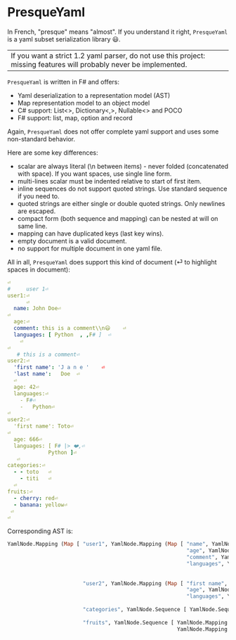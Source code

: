 # PresqueYaml

In French, "presque" means "almost". If you understand it right, `PresqueYaml` is a yaml subset serialization library 😃.

<table><tr><td>If you want a strict 1.2 yaml parser, do not use this project: missing features will probably never be implemented.</td></tr></table>

`PresqueYaml` is written in F# and offers:
* Yaml deserialization to a representation model (AST)
* Map representation model to an object model
* C# support: List<>, Dictionary<,>, Nullable<> and POCO
* F# support: list, map, option and record

Again, `PresqueYaml` does not offer complete yaml support and uses some non-standard behavior.

Here are some key differences:
* scalar are always literal (\n between items) - never folded (concatenated with space). If you want spaces, use single line form.
* multi-lines scalar must be indented relative to start of first item.
* inline sequences do not support quoted strings. Use standard sequence if you need to.
* quoted strings are either single or double quoted strings. Only newlines are escaped.
* compact form (both sequence and mapping) can be nested at will on same line.
* mapping can have duplicated keys (last key wins).
* empty document is a valid document.
* no support for multiple document in one yaml file.

All in all, `PresqueYaml` does support this kind of document (⏎ to highlight spaces in document):
```yaml
⏎
#     user 1⏎
user1:⏎
      ⏎
  name: John Doe⏎
⏎
  age:⏎
  comment: this is a comment\\n😃    ⏎
  languages: [ Python  , ,F# ]  ⏎
    ⏎
⏎
   # this is a comment⏎
user2:⏎
  'first name': 'J a n e '    ⏎
  'last name':   Doe  ⏎
  ⏎
  age: 42⏎
  languages:⏎
    - F#⏎
    -   Python⏎
⏎
user2:⏎
  'first name': Toto⏎
⏎
  age: 666⏎
  languages: [ F# |> ❤️,⏎
             Python ]⏎
   ⏎
categories:⏎
  - - toto   ⏎
    - titi   ⏎
  ⏎
fruits:⏎
  - cherry: red⏎
  - banana: yellow⏎
 ⏎
⏎
```

Corresponding AST is:
```ocaml
YamlNode.Mapping (Map [ "user1", YamlNode.Mapping (Map [ "name", YamlNode.Scalar "John Doe"
                                                         "age", YamlNode.None
                                                         "comment", YamlNode.Scalar "this is a comment\n😃"
                                                         "languages", YamlNode.Sequence [ YamlNode.Scalar "Python"
                                                                                          YamlNode.None
                                                                                          YamlNode.Scalar "F#" ] ] )
                        "user2", YamlNode.Mapping (Map [ "first name", YamlNode.Scalar "Toto"
                                                         "age", YamlNode.Scalar "666"
                                                         "languages", YamlNode.Sequence [ YamlNode.Scalar "F# |> ❤️"
                                                                                          YamlNode.Scalar "Python" ] ] )
                        "categories", YamlNode.Sequence [ YamlNode.Sequence [ YamlNode.Scalar "toto"
                                                                              YamlNode.Scalar "titi"] ]
                        "fruits", YamlNode.Sequence [ YamlNode.Mapping (Map [ "cherry", YamlNode.Scalar "red" ])
                                                      YamlNode.Mapping (Map [ "banana", YamlNode.Scalar "yellow" ]) ] ])
```
